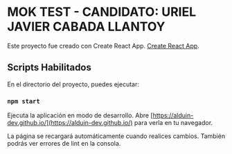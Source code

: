 # MOK TEST - CANDIDATO: URIEL JAVIER CABADA LLANTOY

Este proyecto fue creado con Create React App. [Create React App](https://github.com/facebook/create-react-app).

## Scripts Habilitados

En el directorio del proyecto, puedes ejecutar:

### `npm start`

Ejecuta la aplicación en modo de desarrollo.
Abre [https://alduin-dev.github.io/](https://alduin-dev.github.io/) para verla en tu navegador.

La página se recargará automáticamente cuando realices cambios.
También podrás ver errores de lint en la consola.